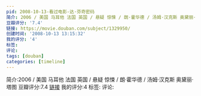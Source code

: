 ```yaml
---
pid: 2008-10-13-看过电影-达·芬奇密码
简介: 2006 / 美国 马耳他 法国 英国 / 悬疑 惊悚 / 朗·霍华德 / 汤姆·汉克斯 奥黛丽·塔图
豆瓣评分: '7.4'
链接: https://movie.douban.com/subject/1329950/
创建时间: '2008-10-13 13:15:32'
我的评分: '4'
标签:
评论:
tags: [douban]
categories: [timeline]
---
```

简介:2006 / 美国 马耳他 法国 英国 / 悬疑 惊悚 / 朗·霍华德 / 汤姆·汉克斯 奥黛丽·塔图
豆瓣评分:7.4
[链接](https://movie.douban.com/subject/1329950/)
我的评分:4
标签:
评论:
